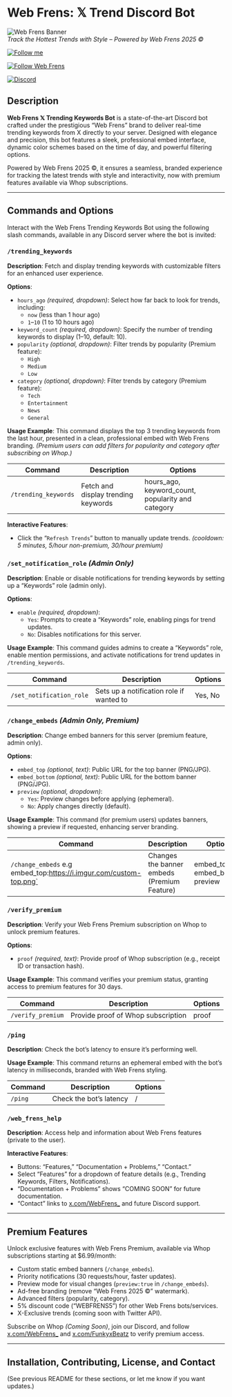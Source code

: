 # Web Frens: 𝕏 Trend Discord Bot

![Web Frens Banner](https://i.imgur.com/i9s3LmJ.png)  
*Track the Hottest Trends with Style – Powered by Web Frens 2025 ©*
 
[![Follow me](https://img.shields.io/badge/Follow%20me-ffffff?logo=x&logoColor=000000)](https://x.com/FunkyxBeatz)

[![Follow Web Frens](https://img.shields.io/badge/Follow%20Web%20Frens-ffffff?logo=x&logoColor=000000)](https://x.com/WebFrens_)


[![Discord](https://img.shields.io/discord/1330332570847547433?label=Join%20the%20Community&logo=discord&logoColor=5865F2&color=5865F2)](https://discord.gg/gVEEv8Yswu)


## Description
**Web Frens 𝕏 Trending Keywords Bot** is a state-of-the-art Discord bot crafted under the prestigious “Web Frens” brand to deliver real-time trending keywords from X directly to your server. 
Designed with elegance and precision, this bot features a sleek, professional embed interface, dynamic color schemes based on the time of day, and powerful filtering options. 

Powered by Web Frens 2025 ©, it ensures a seamless, branded experience for tracking the latest trends with style and interactivity, now with premium features available via Whop subscriptions.

---

## Commands and Options
Interact with the Web Frens Trending Keywords Bot using the following slash commands, available in any Discord server where the bot is invited:

### `/trending_keywords`
**Description**: Fetch and display trending keywords with customizable filters for an enhanced user experience.

**Options**:
- `hours_ago` *(required, dropdown)*: Select how far back to look for trends, including:
  - `now` (less than 1 hour ago)
  - `1`–`10` (1 to 10 hours ago)
- `keyword_count` *(required, dropdown)*: Specify the number of trending keywords to display (1–10, default: 10).
- `popularity` *(optional, dropdown)*: Filter trends by popularity (Premium feature):
  - `High`
  - `Medium`
  - `Low`
- `category` *(optional, dropdown)*: Filter trends by category (Premium feature):
  - `Tech`
  - `Entertainment`
  - `News`
  - `General`

**Usage Example**:
This command displays the top 3 trending keywords from the last hour, presented in a clean, professional embed with Web Frens branding. *(Premium users can add filters for popularity and category after subscribing on Whop.)*

| Command              | Description                                      | Options                                           |
|----------------------|--------------------------------------------------|---------------------------------------------------|
| `/trending_keywords` | Fetch and display trending keywords              | hours_ago, keyword_count, popularity and category |


**Interactive Features**:
- Click the “`Refresh Trends`” button to manually update trends. *(cooldown: 5 minutes, 5/hour non-premium, 30/hour premium)*

### `/set_notification_role` *(Admin Only)*
**Description**: Enable or disable notifications for trending keywords by setting up a “Keywords” role (admin only).

**Options**:
- `enable` *(required, dropdown)*:
  - `Yes`: Prompts to create a “Keywords” role, enabling pings for trend updates.
  - `No`: Disables notifications for this server.

**Usage Example**:
This command guides admins to create a “Keywords” role, enable mention permissions, and activate notifications for trend updates in `/trending_keywords`.

| Command                  | Description                                      | Options                        |
|--------------------------|--------------------------------------------------|--------------------------------|
| `/set_notification_role` | Sets up a notification role if wanted to         | Yes, No                        |


### `/change_embeds` *(Admin Only, Premium)*
**Description**: Change embed banners for this server (premium feature, admin only).

**Options**:
- `embed_top` *(optional, text)*: Public URL for the top banner (PNG/JPG).
- `embed_bottom` *(optional, text)*: Public URL for the bottom banner (PNG/JPG).
- `preview` *(optional, dropdown)*:
  - `Yes`: Preview changes before applying (ephemeral).
  - `No`: Apply changes directly (default).

**Usage Example**:
This command (for premium users) updates banners, showing a preview if requested, enhancing server branding.

| Command             | Description                                      | Options                                                                         |
|---------------------|--------------------------------------------------|---------------------------------------------------------------------------------|
| `/change_embeds` e.g embed_top:https://i.imgur.com/custom-top.png`     | Changes the banner embeds (Premium Feature)  | embed_top, embed_bottom, preview |


### `/verify_premium`
**Description**: Verify your Web Frens Premium subscription on Whop to unlock premium features.

**Options**:
- `proof` *(required, text)*: Provide proof of Whop subscription (e.g., receipt ID or transaction hash).

**Usage Example**:
This command verifies your premium status, granting access to premium features for 30 days.

| Command             | Description                                      | Options |
|---------------------|--------------------------------------------------|---------|
| `/verify_premium`   | Provide proof of Whop subscription               |  proof  |


### `/ping`
**Description**: Check the bot’s latency to ensure it’s performing well.

**Usage Example**:
This command returns an ephemeral embed with the bot’s latency in milliseconds, branded with Web Frens styling.

| Command | Description             | Options |
|---------|-------------------------|---------|
| `/ping` | Check the bot’s latency |  /      |


### `/web_frens_help`
**Description**: Access help and information about Web Frens features (private to the user).

**Interactive Features**:
- Buttons: “Features,” “Documentation + Problems,” “Contact.”
- Select “Features” for a dropdown of feature details (e.g., Trending Keywords, Filters, Notifications).
- “Documentation + Problems” shows “COMING SOON” for future documentation.
- “Contact” links to [x.com/WebFrens_](https://x.com/WebFrens_) and future Discord support.

---

## Premium Features
Unlock exclusive features with Web Frens Premium, available via Whop subscriptions starting at $6.99/month:
- Custom static embed banners (`/change_embeds`).
- Priority notifications (30 requests/hour, faster updates).
- Preview mode for visual changes (`preview:true` in `/change_embeds`).
- Ad-free branding (remove “Web Frens 2025 ©” watermark).
- Advanced filters (popularity, category).
- 5% discount code (“WEBFRENS5”) for other Web Frens bots/services.
- X-Exclusive trends (coming soon with Twitter API).

Subscribe on Whop *(Coming Soon)*, join our Discord, and follow [x.com/WebFrens_](https://x.com/WebFrens_) and [x.com/FunkyxBeatz](https://x.com/FunkyxBeatz) to verify premium access.

---

## Installation, Contributing, License, and Contact
(See previous README for these sections, or let me know if you want updates.)
































